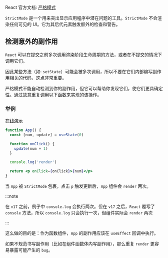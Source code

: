 React 官方文档: [严格模式](https://zh-hans.reactjs.org/docs/strict-mode.html)

`StrictMode` 是一个用来突出显示应用程序中潜在问题的工具。`StrictMode` 不会渲染任何可见的 UI。它为其后代元素触发额外的检查和警告。

## 检测意外的副作用

`React` 可以在提交之前多次调用渲染阶段生命周期的方法，或者在不提交的情况下调用它们。

因此某些方法（如: `setState`）可能会被多次调用，所以不要在它们内部编写副作用相关的代码，这点非常重要。

严格模式不能自动检测到你的副作用，但它可以帮助你发现它们，使它们更具确定性。通过故意重复调用以下函数来实现的该操作。

### 举例

[在线演示](https://codesandbox.io/s/reactyan-ge-mo-shi-bmd544)

```jsx
function App() {
  const [num, update] = useState(0)

  function onClick() {
    update(num + 1)
  }

  console.log('render')

  return <p onClick={onClick}>{num}</p>
}
```

当 `App` 被 `StrictMode` 包裹，点击 `p` 触发更新后，`App` 组件会 `render` 两次。

:::note

在 `v17` 之前，例子中 `console.log` 会执行两次。但在 `v17` 之后，`React` 覆写了 `console` 方法，所以 `console.log` 只会执行一次，但组件实际会 `render` 两次

:::

这么做的目的是：作为函数组件，`App` 的副作用应该在 `useEffect` 回调中执行。

如果不规范书写副作用（比如在组件函数体内写副作用），那么重复 `render` 更容易暴露可能产生的 `bug`。
